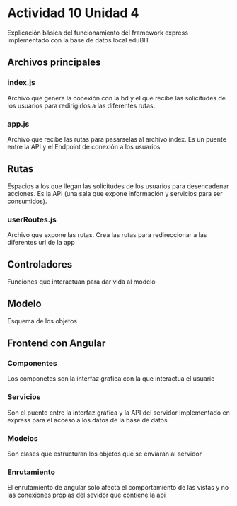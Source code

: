 # Actividad 10 Unidad 4
Explicación básica del funcionamiento del framework express implementado con la base de datos local eduBIT

## Archivos principales
### index.js
Archivo que genera la conexión con la bd y el que recibe las solicitudes de los usuarios para redirigirlos a las diferentes rutas.

### app.js
Archivo que recibe las rutas para pasarselas al archivo index. Es un puente entre la API y el Endpoint de conexión a los usuarios

## Rutas
Espacios a los que llegan las solicitudes de los usuarios para desencadenar acciones.
Es la API (una sala que expone información y servicios para ser consumidos).

### userRoutes.js
Archivo que expone las rutas. Crea las rutas para redireccionar a las diferentes url de la app

## Controladores
Funciones que interactuan para dar vida al modelo

## Modelo
Esquema de los objetos

## Frontend con Angular
### Componentes
Los componetes son la interfaz grafica con la que interactua el usuario

### Servicios
Son el puente entre la interfaz gráfica y la API del servidor implementado en express para el acceso a los datos de la base de datos

### Modelos 
Son clases que estructuran los objetos que se enviaran al servidor

### Enrutamiento
El enrutamiento de angular solo afecta el comportamiento de las vistas y no las conexiones propias del sevidor que contiene la api



